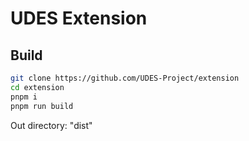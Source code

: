 # UDES Extension

## Build

```bash
git clone https://github.com/UDES-Project/extension
cd extension
pnpm i
pnpm run build
```

Out directory: "dist"